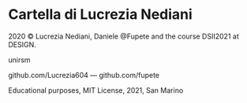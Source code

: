 # Cartella di Lucrezia Nediani
2020 © Lucrezia Nediani, Daniele @Fupete and the course DSII2021 at DESIGN.

unirsm

github.com/Lucrezia604 — github.com/fupete

Educational purposes, MIT License, 2021, San Marino
